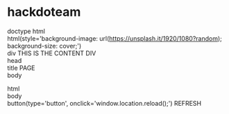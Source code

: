 # hackdoteam


doctype html<br>
html(style='background-image: url(https://unsplash.it/1920/1080?random); background-size: cover;')<br>
  div THIS IS THE CONTENT DIV<br>
  head<br>
    title PAGE<br>
  body


html<br>
  body<br>
    button(type='button', onclick='window.location.reload();') REFRESH<br>
